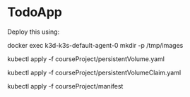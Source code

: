 # TodoApp

Deploy this using: 

docker exec k3d-k3s-default-agent-0 mkdir -p /tmp/images

kubectl apply -f courseProject/persistentVolume.yaml

kubectl apply -f courseProject/persistentVolumeClaim.yaml

kubectl apply -f courseProject/manifest